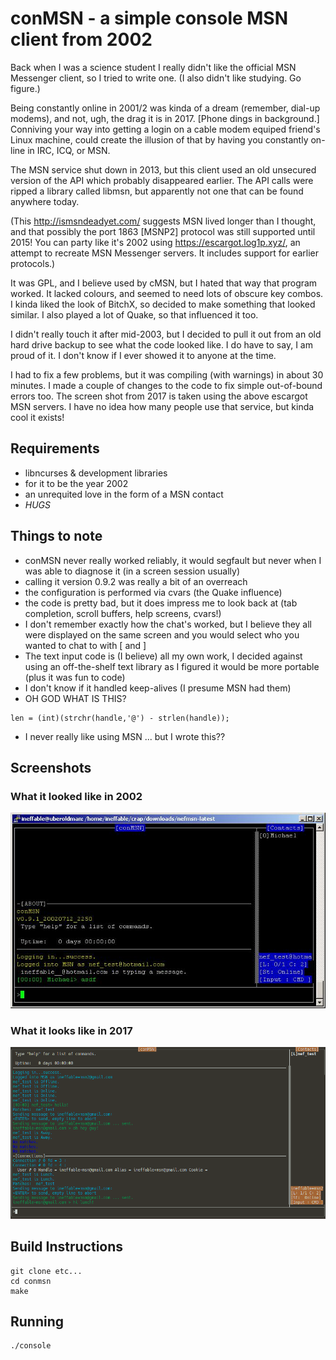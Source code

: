 # conMSN - a simple console MSN client from 2002

Back when I was a science student I really didn't like the official MSN
Messenger client, so I tried to write one. (I also didn't like studying. Go
figure.)

Being constantly online in 2001/2 was kinda of a dream (remember, dial-up
modems), and not, ugh, the drag it is in 2017. [Phone dings in background.]
Conniving your way into getting a login on a cable modem equiped friend's Linux
machine, could create the illusion of that by having you constantly on-line in
IRC, ICQ, or MSN.

The MSN service shut down in 2013, but this client used an old unsecured version
of the API which probably disappeared earlier. The API calls were ripped a
library called libmsn, but apparently not one that can be found anywhere today.

(This http://ismsndeadyet.com/ suggests MSN lived longer than I thought, and
that possibly the port 1863 [MSNP2] protocol was still supported until 2015!
You can party like it's 2002 using https://escargot.log1p.xyz/, an attempt to
recreate MSN Messenger servers. It includes support for earlier protocols.)

It was GPL, and I believe used by cMSN, but I hated that way that program
worked. It lacked colours, and seemed to need lots of obscure key combos. I
kinda liked the look of BitchX, so decided to make something that looked
similar. I also played a lot of Quake, so that influenced it too.

I didn't really touch it after mid-2003, but I decided to pull it out from an
old hard drive backup to see what the code looked like. I do have to say, I am
proud of it. I don't know if I ever showed it to anyone at the time.

I had to fix a few problems, but it was compiling (with warnings) in about 30
minutes. I made a couple of changes to the code to fix simple out-of-bound
errors too. The screen shot from 2017 is taken using the above escargot MSN
servers. I have no idea how many people use that service, but kinda cool it
exists!

## Requirements
- libncurses & development libraries
- for it to be the year 2002
- an unrequited love in the form of a MSN contact
- *HUGS*

## Things to note
- conMSN never really worked reliably, it would segfault but never when I was
  able to diagnose it (in a screen session usually)
- calling it version 0.9.2 was really a bit of an overreach
- the configuration is performed via cvars (the Quake influence)
- the code is pretty bad, but it does impress me to look back at (tab
  completion, scroll buffers, help screens, cvars!)
- I don't remember exactly how the chat's worked, but I believe they all were
  displayed on the same screen and you would select who you wanted to chat to
  with [ and ]
- The text input code is (I believe) all my own work, I decided against using an
  off-the-shelf text library as I figured it would be more portable (plus it was
  fun to code)
- I don't know if it handled keep-alives (I presume MSN had them)
- OH GOD WHAT IS THIS?
~~~
len = (int)(strchr(handle,'@') - strlen(handle));
~~~
- I never really like using MSN ... but I wrote this??

## Screenshots

### What it looked like in 2002

![2002 Screenshot](https://raw.githubusercontent.com/neffo/conMSN/master/screenshots/conmsn-2002.jpg)

### What it looks like in 2017

![2017 Screenshot](https://raw.githubusercontent.com/neffo/conMSN/master/screenshots/conMSN-2017.png)

## Build Instructions
~~~
git clone etc...
cd conmsn
make
~~~

## Running
~~~
./console
~~~
